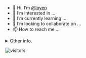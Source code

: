 - 👋 Hi, I’m [@loyep](https://github.com/loyep)
- 👀 I’m interested in ...
- 🌱 I’m currently learning ...
- 💞️ I’m looking to collaborate on ...
- 📫 How to reach me ...

<details>
  <summary>Other info.</summary>
  <br>

<!--START_SECTION:waka-->

```text
Vue.js       16 hrs 31 mins  ████████████░░░░░░░░░░░░░   47.55 %
TypeScript   13 hrs 17 mins  █████████▓░░░░░░░░░░░░░░░   38.23 %
JavaScript   2 hrs 2 mins    █▒░░░░░░░░░░░░░░░░░░░░░░░   05.89 %
YAML         46 mins         ▓░░░░░░░░░░░░░░░░░░░░░░░░   02.24 %
JSON         41 mins         ▒░░░░░░░░░░░░░░░░░░░░░░░░   01.98 %
TSConfig     18 mins         ▒░░░░░░░░░░░░░░░░░░░░░░░░   00.87 %
```

<!--END_SECTION:waka-->

</details>

![visitors](https://visitor-badge.glitch.me/badge?page_id=loyep.loyep)
